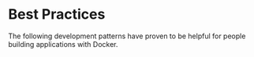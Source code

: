 # Best Practices

The following development patterns have proven to be helpful for people building applications with Docker.
